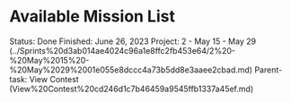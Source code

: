 # Available Mission List

Status: Done
Finished: June 26, 2023
Project: 2 - May 15 - May 29 (../Sprints%20d3ab014ae4024c96a1e8ffc2fb453e64/2%20-%20May%2015%20-%20May%2029%2001e055e8dccc4a73b5dd8e3aaee2cbad.md)
Parent-task: View Contest (View%20Contest%20cd246d1c7b46459a9545ffb1337a45ef.md)